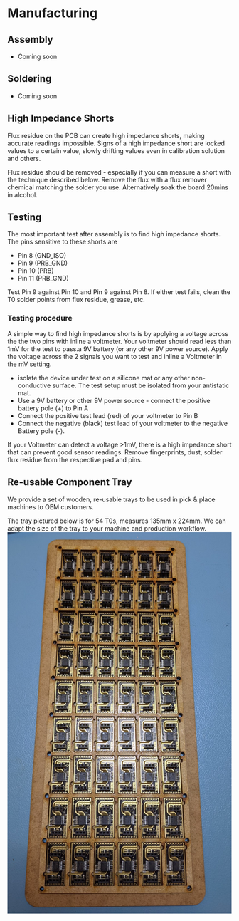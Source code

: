 
# <i class="fas fa-industry"></i> Manufacturing <!-- {docsify-ignore} -->

## Assembly
* Coming soon

## Soldering
* Coming soon

## High Impedance Shorts
Flux residue on the PCB can create high impedance shorts, making accurate readings impossible. Signs of a high impedance short are locked values to a certain value, slowly drifting values even in calibration solution and others.

Flux residue should be removed - especially if you can measure a short with the technique described below. Remove the flux with a flux remover chemical matching the solder you use. Alternatively soak the board 20mins in alcohol.


## Testing
The most important test after assembly is to find high impedance shorts. The pins sensitive to these shorts are
* Pin 8 (GND_ISO)
* Pin 9 (PRB_GND)
* Pin 10 (PRB)
* Pin 11 (PRB_GND)

Test Pin 9 against Pin 10 and Pin 9 against Pin 8. If either test fails, clean the T0 solder points from flux residue, grease, etc.

### Testing procedure

A simple way to find high impedance shorts is by applying a voltage across the the two pins with inline a voltmeter. Your voltmeter should read less than 1mV for the test to pass.a 9V battery (or any other 9V power source). Apply the voltage across the 2 signals you want to test and inline a Voltmeter in the mV setting.

* isolate the device under test on a silicone mat or any other non-conductive surface. The test setup must be isolated from your antistatic mat.
* Use a 9V battery or other 9V power source - connect the positive battery pole (+) to Pin A
* Connect the positive test lead (red) of your voltmeter to Pin B
* Connect the negative (black) test lead of your voltmeter to the negative Battery pole (-).

If your Voltmeter can detect a voltage >1mV, there is a high impedance short that can prevent good sensor readings. Remove fingerprints, dust, solder flux residue from the respective pad and pins.

## Re-usable Component Tray
We provide a set of wooden, re-usable trays to be used in pick & place machines to OEM customers.

The tray pictured below is for 54 T0s, measures 135mm x 224mm. We can adapt the size of the tray to your machine and production workflow.
![Re-usable tray](_media/whitebox-t0-tray.jpg)
